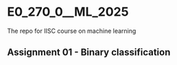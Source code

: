 # E0_270_0__ML_2025
The repo for IISC course on machine learning

## Assignment 01 - Binary classification
